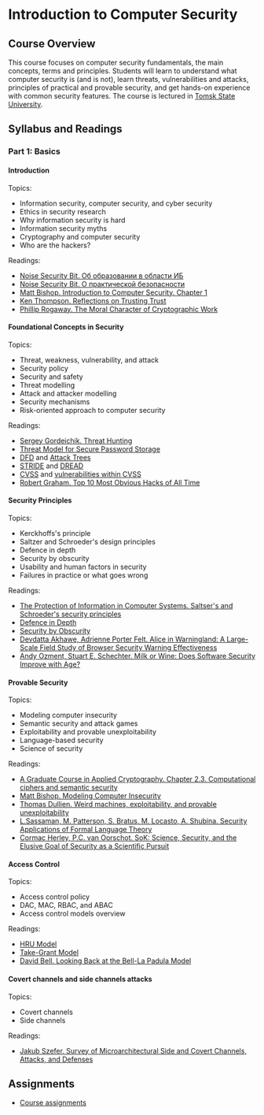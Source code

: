 # Introduction to Computer Security

## Course Overview

This course focuses on computer security fundamentals, the main concepts, terms and principles. Students will learn to understand what computer security is (and is not), learn threats, vulnerabilities and attacks, principles of practical and provable security,  and get hands-on experience with common security features.
The course is lectured in [Tomsk State University](http://en.tsu.ru).

## Syllabus and Readings

### Part 1: Basics

#### Introduction
Topics:
* Information security, computer security, and cyber security
* Ethics in security research
* Why information security is hard
* Information security myths
* Cryptography and computer security
* Who are the hackers?

Readings:  
* [Noise Security Bit. Об образовании в области ИБ](http://noisebit.podster.fm/6)
* [Noise Security Bit. О практической безопасности](http://noisebit.podster.fm/3)
* [Matt Bishop. Introduction to Computer Security. Chapter 1](http://nob.cs.ucdavis.edu/book/book-intro/)
* [Ken Thompson. Reflections on Trusting Trust](https://crypto.stanford.edu/cs155/papers/thompson.pdf)
* [Phillip Rogaway. The Moral Character of Cryptographic Work](http://web.cs.ucdavis.edu/~rogaway/papers/moral-fn.pdf)

#### Foundational Concepts in Security
Topics:
* Threat, weakness, vulnerability, and attack
* Security policy
* Security and safety
* Threat modelling
* Attack and attacker modelling
* Security mechanisms
* Risk-oriented approach to computer security

Readings:
* [Sergey Gordeichik. Threat Hunting](https://www.youtube.com/watch?v=i2K0NKV_zho)
* [Threat Model for Secure Password Storage](http://goo.gl/Spvzs)
* [DFD](https://www.owasp.org/index.php/Application_Threat_Modeling) and [Attack Trees](https://en.wikipedia.org/wiki/Attack_tree)
* [STRIDE](http://msdn.microsoft.com/en-us/library/ee823899(v=cs.20).aspx) and [DREAD](http://msdn.microsoft.com/en-us/library/ff648644.aspx)
* [CVSS](https://www.first.org/cvss/calculator/3.0) and [vulnerabilities within CVSS](https://www.first.org/cvss/examples)
* [Robert Graham. Top 10 Most Obvious Hacks of All Time](https://blog.erratasec.com/2017/07/top-10-most-obvious-hacks-of-all-time.html)

#### Security Principles
Topics:
* Kerckhoffs's principle
* Saltzer and Schroeder's design principles
* Defence in depth
* Security by obscurity
* Usability and human factors in security 
* Failures in practice or what goes wrong

Readings:
* [The Protection of Information in Computer Systems. Saltser's and Schroeder's security principles](http://www.cs.virginia.edu/~evans/cs551/saltzer/)
* [Defence in Depth](https://www.sans.org/reading-room/whitepapers/basics/defense-in-depth-525)
* [Security by Obscurity](https://danielmiessler.com/study/security-by-obscurity/)
* [Devdatta Akhawe, Adrienne Porter Felt. Alice in Warningland: A Large-Scale Field Study of Browser Security Warning Effectiveness](https://static.googleusercontent.com/media/research.google.com/en/us/pubs/archive/41323.pdf)
* [Andy Ozment, Stuart E. Schechter. Milk or Wine: Does Software Security Improve with Age?](http://static.usenix.org/event/sec06/tech/full_papers/ozment/ozment.pdf)

#### Provable Security
Topics: 
* Modeling computer insecurity
* Semantic security and attack games
* Exploitability and provable unexploitability
* Language-based security
* Science of security

Readings:
* [A Graduate Course in Applied Cryptography. Chapter 2.3. Computational ciphers and semantic security](https://crypto.stanford.edu/~dabo/cryptobook/BonehShoup_0_4.pdf)
* [Matt Bishop. Modeling Computer Insecurity](http://nob.cs.ucdavis.edu/bishop/notes/2008-cse-14/2008-cse-14.pdf)
* [Thomas Dullien. Weird machines, exploitability, and provable unexploitability](http://www.dullien.net/thomas/weird-machines-exploitability.pdf)
* [L.Sassaman, M. Patterson, S. Bratus, M. Locasto, A. Shubina. Security Applications of Formal Language Theory](http://www.langsec.org/papers/langsec-tr.pdf)
* [Cormac Herley, P.C. van Oorschot. SoK: Science, Security, and the Elusive Goal of Security as a Scientific Pursuit](https://www.ieee-security.org/TC/SP2017/papers/165.pdf)

#### Access Control
Topics:
* Access control policy
* DAC, MAC, RBAC, and ABAC
* Access control models overview

Readings:
* [HRU Model](http://dl.acm.org/citation.cfm?doid=360303.360333)
* [Take-Grant Model](http://www.cs.nmt.edu/~doshin/t/s06/cs589/pub/2.JLS-TG.pdf)
* [David Bell. Looking Back at the Bell-La Padula Model](https://www.acsac.org/2005/papers/Bell.pdf) 
 
#### Covert channels and side channels attacks
Topics:
* Covert channels
* Side channels

Readings:
* [Jakub Szefer. Survey of Microarchitectural Side and Covert Channels, Attacks, and Defenses](https://eprint.iacr.org/2016/479.pdf) 

## Assignments
* [Course assignments](assignments.md)
